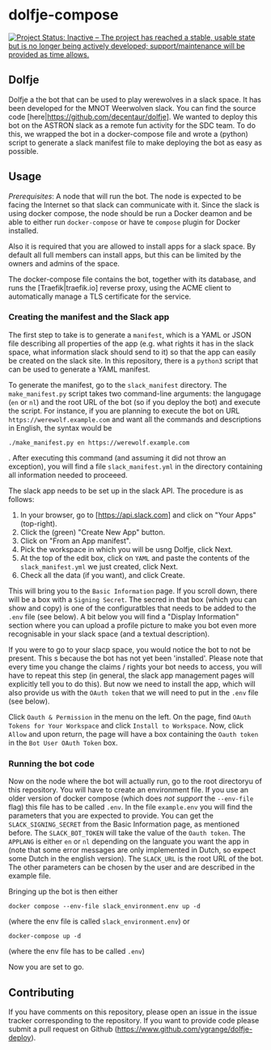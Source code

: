 # dolfje-compose
[![Project Status: Inactive – The project has reached a stable, usable state but is no longer being actively developed; support/maintenance will be provided as time allows.](https://www.repostatus.org/badges/latest/inactive.svg)](https://www.repostatus.org/#inactive)
## Dolfje
Dolfje a the bot that can be used to play werewolves in a slack space. It has been developed for the MNOT Weerwolven slack. You can find the source code [here|https://github.com/decentaur/dolfje]. We wanted to deploy this bot on the ASTRON slack as a remote fun activity for the SDC team. To do this, we wrapped the bot in a docker-compose file and wrote a (python) script to generate a slack manifest file to make deploying the bot as easy as possible.  

## Usage
*Prerequisites*: A node that will run the bot. The node is expected to be facing the Internet so that slack can communicate with it. Since the slack is using docker compose, the node should be run a Docker deamon and be able to either run `docker-compose` or have te `compose` plugin for Docker installed.

Also it is required that you are allowed to install apps for a slack space. By default all full members can install apps, but this can be limited by the owners and admins of the space. 

The docker-compose file contains the bot, together with its database, and runs the [Traefik|traefik.io] reverse proxy, using the ACME client to automatically manage a TLS certificate for the service. 

### Creating the manifest and the Slack app
The first step to take is to generate a `manifest`, which is a YAML or JSON file describing all properties of the app (e.g. what rights it has in the slack space, what information slack should send to it) so that the app can easily be created on the slack site. In this repository, there is a `python3` script that can be used to generate a YAML manifest. 

To generate the manifest, go to the `slack_manifest` directory. The `make_manifest.py` script takes two command-line arguments: the langugage (`en` or `nl`) and the root URL of the bot (so if you deploy the bot) and execute the script. For instance, if you are planning to execute the bot on URL `https://werewolf.example.com` and want all the commands and descriptions in English, the syntax would be
```
./make_manifest.py en https://werewolf.example.com
```
. After executing this command (and assuming it did not throw an exception), you will find a file `slack_manifest.yml` in the directory containing all information needed to proceeed. 

The slack app needs to be set up in the slack API. The procedure is as follows:
1. In your browser, go to [https://api.slack.com] and click on "Your Apps" (top-right). 
2. Click the (green) "Create New App" button.
3. Click on "From an App manifest".
4. Pick the workspace in which you will be usng Dolfje, click Next.
5. At the top of the edit box, click on `YAML` and paste the contents of the `slack_manifest.yml` we just created, click Next.
6. Check all the data (if you want), and click Create.

This will bring you to the `Basic Information` page. If you scroll down, there will be a box with a `Signing Secret`. The secred in that box (which you can show and copy) is one of the configuratbles that needs to be added to the `.env` file (see below). A bit below you will find a "Display Information" section where you can upload a profile picture to make you bot even more recognisable in your slack space (and a textual description).

If you were to go to your slacp space, you would notice the bot to not be present. This s because the bot has not yet been 'installed'. Please note that every time you change the claims / rights your bot needs to access, you will have to repeat this step (in general, the slack app management pages will explicitly tell you to do this). But now we need to install the app, which will also provide us with the `OAuth token` that we will need to put in the `.env` file (see below).

Click `Oauth & Permission` in the menu on the left. On the page, find `OAuth Tokens for Your Workspace` and click `Install to Workspace`. Now, click `Allow` and upon return, the page will have a box containing the `Oauth token` in the `Bot User OAuth Token` box.

### Running the bot code
Now on the node where the bot will actually run, go to the root directoryu of this repository. You will have to create an environment file. If you use an older version of docker compose (which does _not support_ the `--env-file` flag) this file has to be called `.env`. In the file `example.env` you will find the parameters that you are expected to provide. You can get the `SLACK_SIGNING_SECRET` from the Basic Information page, as mentioned before. The `SLACK_BOT_TOKEN` will take the value of the `Oauth token`. The `APPLANG` is either `en` or `nl` depending on the languate you want the app in (note that some error messages are only implemented in Dutch, so expect some Dutch in the english version). The `SLACK_URL` is the root URL of the bot. The other parameters can be chosen by the user and are described in the example file.

Bringing up the bot is then either
```
docker compose --env-file slack_environment.env up -d
```
(where the env file is called `slack_environment.env`)
or
```
docker-compose up -d
```
(where the env file has to be called `.env`)

Now you are set to go.

## Contributing
If you have comments on this repository, please open an issue in the issue tracker corresponding to the repository. If you want to provide code please submit a pull request on Github (https://www.github.com/ygrange/dolfje-deploy).
